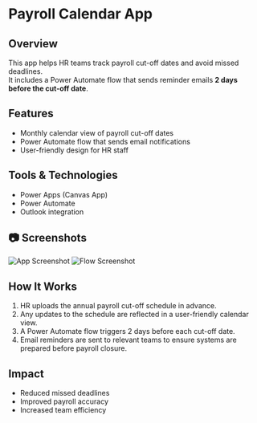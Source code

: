 # Payroll Calendar App

## Overview
This app helps HR teams track payroll cut-off dates and avoid missed deadlines.  
It includes a Power Automate flow that sends reminder emails **2 days before the cut-off date**.

##  Features
- Monthly calendar view of payroll cut-off dates  
- Power Automate flow that sends email notifications  
- User-friendly design for HR staff  

## Tools & Technologies
- Power Apps (Canvas App)  
- Power Automate  
- Outlook integration  

## 📷 Screenshots
![App Screenshot](./screenshot1.png)
![Flow Screenshot](./screenshot2.png)

## How It Works
1. HR uploads the annual payroll cut-off schedule in advance.
2. Any updates to the schedule are reflected in a user-friendly calendar view.
3. A Power Automate flow triggers 2 days before each cut-off date.
4. Email reminders are sent to relevant teams to ensure systems are prepared before payroll closure.

## Impact
- Reduced missed deadlines  
- Improved payroll accuracy  
- Increased team efficiency

